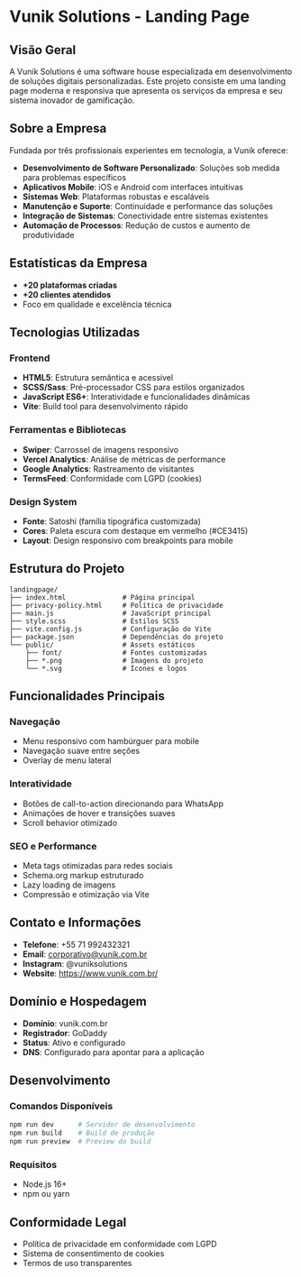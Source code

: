 # Vunik Solutions - Landing Page

## Visão Geral

A Vunik Solutions é uma software house especializada em desenvolvimento de soluções digitais personalizadas. Este projeto consiste em uma landing page moderna e responsiva que apresenta os serviços da empresa e seu sistema inovador de gamificação.

## Sobre a Empresa

Fundada por três profissionais experientes em tecnologia, a Vunik oferece:
- **Desenvolvimento de Software Personalizado**: Soluções sob medida para problemas específicos
- **Aplicativos Mobile**: iOS e Android com interfaces intuitivas
- **Sistemas Web**: Plataformas robustas e escaláveis
- **Manutenção e Suporte**: Continuidade e performance das soluções
- **Integração de Sistemas**: Conectividade entre sistemas existentes
- **Automação de Processos**: Redução de custos e aumento de produtividade



## Estatísticas da Empresa

- **+20 plataformas criadas**
- **+20 clientes atendidos**
- Foco em qualidade e excelência técnica

## Tecnologias Utilizadas

### Frontend
- **HTML5**: Estrutura semântica e acessível
- **SCSS/Sass**: Pré-processador CSS para estilos organizados
- **JavaScript ES6+**: Interatividade e funcionalidades dinâmicas
- **Vite**: Build tool para desenvolvimento rápido

### Ferramentas e Bibliotecas
- **Swiper**: Carrossel de imagens responsivo
- **Vercel Analytics**: Análise de métricas de performance
- **Google Analytics**: Rastreamento de visitantes
- **TermsFeed**: Conformidade com LGPD (cookies)

### Design System
- **Fonte**: Satoshi (família tipográfica customizada)
- **Cores**: Paleta escura com destaque em vermelho (#CE3415)
- **Layout**: Design responsivo com breakpoints para mobile

## Estrutura do Projeto

```
landingpage/
├── index.html              # Página principal
├── privacy-policy.html     # Política de privacidade
├── main.js                 # JavaScript principal
├── style.scss              # Estilos SCSS
├── vite.config.js          # Configuração do Vite
├── package.json            # Dependências do projeto
└── public/                 # Assets estáticos
    ├── font/               # Fontes customizadas
    ├── *.png               # Imagens do projeto
    └── *.svg               # Ícones e logos
```

## Funcionalidades Principais

### Navegação
- Menu responsivo com hambúrguer para mobile
- Navegação suave entre seções
- Overlay de menu lateral

### Interatividade
- Botões de call-to-action direcionando para WhatsApp
- Animações de hover e transições suaves
- Scroll behavior otimizado

### SEO e Performance
- Meta tags otimizadas para redes sociais
- Schema.org markup estruturado
- Lazy loading de imagens
- Compressão e otimização via Vite

## Contato e Informações

- **Telefone**: +55 71 992432321
- **Email**: corporativo@vunik.com.br
- **Instagram**: @vuniksolutions
- **Website**: https://www.vunik.com.br/

## Domínio e Hospedagem

- **Domínio**: vunik.com.br
- **Registrador**: GoDaddy
- **Status**: Ativo e configurado
- **DNS**: Configurado para apontar para a aplicação

## Desenvolvimento

### Comandos Disponíveis
```bash
npm run dev      # Servidor de desenvolvimento
npm run build    # Build de produção
npm run preview  # Preview do build
```

### Requisitos
- Node.js 16+
- npm ou yarn

## Conformidade Legal

- Política de privacidade em conformidade com LGPD
- Sistema de consentimento de cookies
- Termos de uso transparentes
